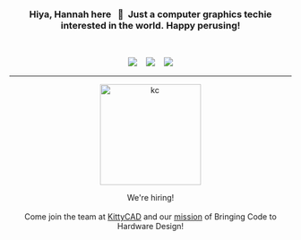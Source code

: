 <div align="center">
  <h3>Hiya, Hannah here &nbsp;<!--<img src="./assets/wave.gif" style="width:30px">--> 👋 &nbsp;Just a computer graphics techie interested in the world.&nbsp;Happy perusing!</h3>
  <br/>
  <p>
      <a target="_blank" href="https://www.linkedin.com/in/hannah-bollar/"><img src="https://img.shields.io/static/v1?label=&message=Linkedin&color=blue"/></a>&nbsp;&nbsp;&nbsp;&nbsp;<a target="_blank" href="https://www.hannahbollar.com"><img src="https://img.shields.io/static/v1?label=&message=Website&color=purple"/></a>&nbsp;&nbsp;&nbsp;&nbsp;<a target="_blank" href="https://www.twitter.com/hanbollar/"><img src="https://img.shields.io/static/v1?label=&message=Twitter&color=blue"/></a>
      <!--&nbsp;&nbsp;&nbsp;&nbsp;<a target="_blank" href="https://www.hannahbollar.com/files/HannahBollar_Resume.pdf"><img src="https://img.shields.io/static/v1?label=&message=Resume&color=green"/></a>-->
  </p>
  <!--https://github.com/anuraghazra/github-readme-stats#github-stats-card-->
  <!--<br/>
  <img align="center" src="https://github-readme-stats-alpha-ashen.vercel.app/api?username=hanbollar&hide=contribs&include_all_commits=true&count_private=true&show_icons=true&theme=dark" alt="">
  <img align="center" src="https://github-readme-stats-alpha-ashen.vercel.app/api/top-langs/?username=hanbollar&count_private=true&langs_count=6&layout=compact&theme=dark" alt="">
  <br/><br/>-->
  
  -------
  
  <img width="180" alt="kc" src="https://user-images.githubusercontent.com/19377312/155071084-dfa525e7-f669-4b32-9428-ec3ddabbcc0a.png">
  
  We're hiring!<br/><br/>
  Come join the team at <a href="https://kittycad.io">KittyCAD</a> and our <a href="https://kittycad.io/blog/introducing-kittycad">mission</a> of Bringing Code to Hardware Design!
</div>
